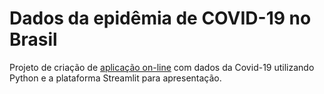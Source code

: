 # Dados da epidêmia de COVID-19 no Brasil

Projeto de criação de [aplicação on-line](https://rbsmotta-dados-covid-brasil-main-59eco7.streamlitapp.com/) com dados da Covid-19 utilizando Python e a plataforma Streamlit para apresentação.